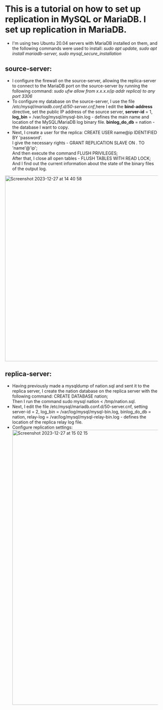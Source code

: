 # This is a tutorial on how to set up replication in MySQL or MariaDB. I set up replication in MariaDB.
- I'm using two Ubuntu 20.04 servers with MariaDB installed on them, and the following commands were used to install: 
  _sudo apt update,
  sudo apt install mariadb-server,
  sudo mysql_secure_installation_
## source-server:
- I configure the firewall on the source-server, allowing the replica-server to connect to the MariaDB port on the source-server by running the following command:
_sudo ufw allow from x.x.x.x(ip addr replica) to any port 3306_
- To configure my database on the source-server, I use the file _/etc/mysql/mariadb.conf.d/50-server.cnf_,here I edit the **bind-address** directive, set the public IP address of the source server, **server-id** = 1, **log_bin** = /var/log/mysql/mysql-bin.log - defines the main name and location of the MySQL/MariaDB log binary file. **binlog_do_db** = nation - the database I want to copy.
- Next, I create a user for the replica:
CREATE USER name@ip IDENTIFIED BY 'password'.  
I give the necessary rights - GRANT REPLICATION SLAVE ON *.* TO 'name'@'ip';  
And then execute the command FLUSH PRIVILEGES;  
After that, I close all open tables - FLUSH TABLES WITH READ LOCK;  
And I find out the current information about the state of the binary files of the output log.
<img width="610" alt="Screenshot 2023-12-27 at 14 40 58" src="https://github.com/KTsybak/Ramp-up-plan/assets/149802416/d8593925-48f3-49fd-b913-ffa5d8846e6a">  

## replica-server:
- Having previously made a mysqldump of nation.sql and sent it to the replica server, I create the nation database on the replica server with the following command: CREATE DATABASE nation;   
Then I run the command sudo mysql nation < /tmp/nation.sql.
- Next, I edit the file /etc/mysql/mariadb.conf.d/50-server.cnf, setting server-id = 2, log_bin = /var/log/mysql/mysql-bin.log, binlog_do_db = nation, relay-log = /var/log/mysql/mysql-relay-bin.log - defines the location of the replica relay log file.
- Configure replication settings:
  <img width="903" alt="Screenshot 2023-12-27 at 15 02 15" src="https://github.com/KTsybak/Ramp-up-plan/assets/149802416/489dd25e-1ef3-44ae-9478-7bc4738a72aa">

